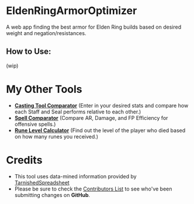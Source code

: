# EldenRingArmorOptimizer
A web app finding the best armor for Elden Ring builds based on desired weight and negation/resistances.

## How to Use:

(wip)

# My Other Tools

* **[Casting Tool Comparator](https://jerp.tv/eldenring/spelltools/)** (Enter in your desired stats and compare how each Staff and Seal performs relative to each other.)
* **[Spell Comparator](https://jerp.tv/eldenring/spells/)** (Compare AR, Damage, and FP Efficiency for offensive spells.)
* **[Rune Level Calculator](https://jerp.tv/eldenring/runes/)** (Find out the level of the player who died based on how many runes you received.)

# Credits

* This tool uses data-mined information provided by [TarnishedSpreadsheet](https://www.reddit.com/user/tarnishedspreadsheet)
* Please be sure to check the [Contributors List](https://github.com/jerpdoesgames/EldenRingArmorOptimizer/graphs/contributors) to see who've been submitting changes on **GitHub**.